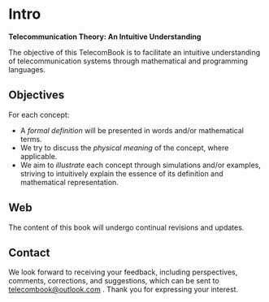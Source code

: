 # Intro
**Telecommunication Theory: An Intuitive Understanding**

The objective of this TelecomBook is to facilitate an intuitive understanding of telecommunication systems through mathematical and programming languages. 

## Objectives

For each concept:
- A _formal definition_ will be presented in words and/or mathematical terms.
- We try to discuss the _physical meaning_ of the concept, where applicable.
- We aim to _illustrate_ each concept through simulations and/or examples, striving to intuitively explain the essence of its definition and mathematical representation.

## Web

The content of this book will undergo continual revisions and updates.

## Contact
We look forward to receiving your feedback, including perspectives, comments, corrections, and suggestions, which can be sent to telecombook@outlook.com . Thank you for expressing your interest.
